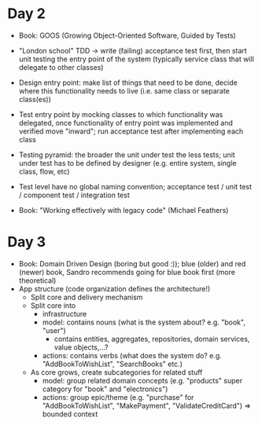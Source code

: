 # Day 2

* Book: GOOS (Growing Object-Oriented Software, Guided by Tests)
* "London school" TDD -> write (failing) acceptance test first, then start unit testing the entry point of the system (typically service class that will delegate to other classes)
* Design entry point: make list of things that need to be done, decide where this functionality needs to live (i.e. same class or separate class(es))
* Test entry point by mocking classes to which functionality was delegated, once functionality of entry point was implemented and verified move "inward"; run acceptance test after implementing each class
* Testing pyramid: the broader the unit under test the less tests; unit under test has to be defined by designer (e.g. entire system, single class, flow, etc)
* Test level have no global naming convention; acceptance test / unit test / component test / integration test

* Book: "Working effectively with legacy code" (Michael Feathers)

# Day 3

* Book: Domain Driven Design (boring but good :)); blue (older) and red (newer) book, Sandro recommends going for blue book first (more theoretical)
* App structure (code organization defines the architecture!)
  * Split core and delivery mechanism
  * Split core into
    * infrastructure
    * model: contains nouns (what is the system about? e.g. "book", "user")
      * contains entities, aggregates, repositories, domain services, value objects,...?
    * actions: contains verbs (what does the system do? e.g. "AddBookToWishList", "SearchBooks" etc.)
  * As core grows, create subcategories for related stuff
    * model: group related domain concepts (e.g. "products" super category for "book" and "electronics")
    * actions: group epic/theme (e.g. "purchase" for "AddBookToWishList", "MakePayment", "ValidateCreditCard")
    => bounded context